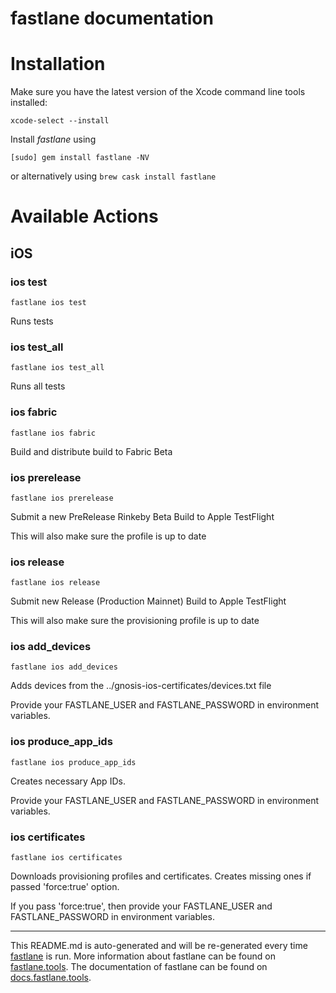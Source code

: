 fastlane documentation
================
# Installation

Make sure you have the latest version of the Xcode command line tools installed:

```
xcode-select --install
```

Install _fastlane_ using
```
[sudo] gem install fastlane -NV
```
or alternatively using `brew cask install fastlane`

# Available Actions
## iOS
### ios test
```
fastlane ios test
```
Runs tests
### ios test_all
```
fastlane ios test_all
```
Runs all tests
### ios fabric
```
fastlane ios fabric
```
Build and distribute build to Fabric Beta
### ios prerelease
```
fastlane ios prerelease
```
Submit a new PreRelease Rinkeby Beta Build to Apple TestFlight

This will also make sure the profile is up to date
### ios release
```
fastlane ios release
```
Submit new Release (Production Mainnet) Build to Apple TestFlight

This will also make sure the provisioning profile is up to date
### ios add_devices
```
fastlane ios add_devices
```
Adds devices from the ../gnosis-ios-certificates/devices.txt file

Provide your FASTLANE_USER and FASTLANE_PASSWORD in environment variables.
### ios produce_app_ids
```
fastlane ios produce_app_ids
```
Creates necessary App IDs.

Provide your FASTLANE_USER and FASTLANE_PASSWORD in environment variables.
### ios certificates
```
fastlane ios certificates
```
Downloads provisioning profiles and certificates. Creates missing ones if passed 'force:true' option.

If you pass 'force:true', then provide your FASTLANE_USER and FASTLANE_PASSWORD in environment variables.

----

This README.md is auto-generated and will be re-generated every time [fastlane](https://fastlane.tools) is run.
More information about fastlane can be found on [fastlane.tools](https://fastlane.tools).
The documentation of fastlane can be found on [docs.fastlane.tools](https://docs.fastlane.tools).
